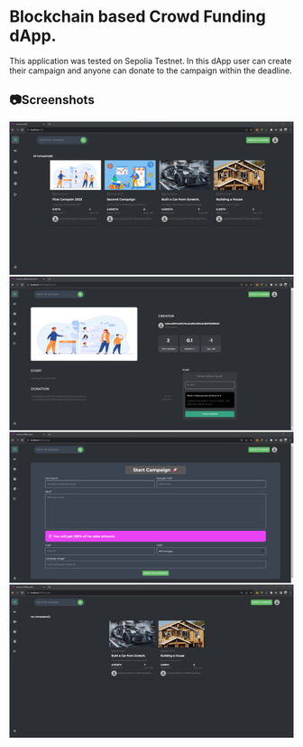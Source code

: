 # Blockchain based Crowd Funding dApp.
This application was tested on Sepolia Testnet. In this dApp user can create their campaign and anyone can donate to the campaign within the deadline.

## 📷Screenshots
![Dashboard](/screenshots/image-1.png)
![Campaign Details](/screenshots/image-2.png)
![Create Campaign](/screenshots/image-3.png)
![User Campaign](/screenshots/image-4.png)